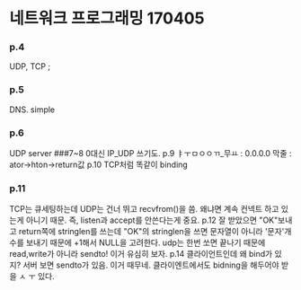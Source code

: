 # 네트워크 프로그래밍 170405
### p.4
UDP, TCP ;
### p.5
DNS. simple
### p.6
UDP server
###7~8
0대신 IP_UDP 쓰기도.
p.9
ㅑㅜㅁㅇㅇㄲ_무ㅛ : 0.0.0.0
막줄 : ator->hton->return값
p.10
TCP처럼 똑같이 binding
### p.11
TCP는 큐세팅하는데 UDP는 건너 뛰고 recvfrom()을 씀.
왜냐면 계속 컨넥트 하고 있는게 아니기 때문.
즉, listen과 accept를 안쓴다는게 중요.
p.12 잘 받았으면 "OK"보내고 return쪽에 stringlen를 쓰는데 "OK"의 stringlen을 쓰면 문자열이 아니라 '문자'개수를 보내기 때문에 +1해서 NULL을 고려한다.
udp는 한번 쏘면 끝나기 때문에 read,write가 아니라 sendto! 이거 유심히 보자.
p.14
클라이언트인데 왜 bind가 있지? 서버 보면 sendto가 있음. 이거 때무네. 클라이엔트에서도 bidning을 해두어야 받을 ㅅ ㅜ 있다.
